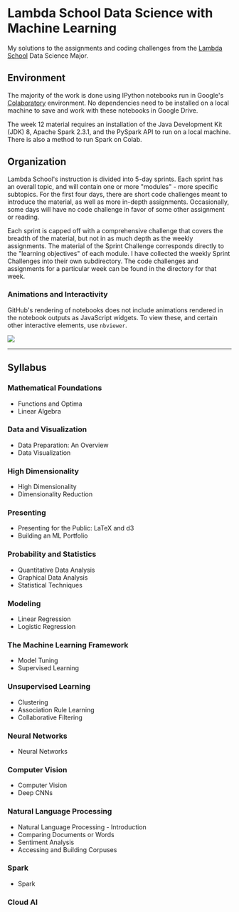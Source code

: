 # Lambda School Data Science with Machine Learning

My solutions to the assignments and coding challenges from the [Lambda School](https://lambdaschool.com/) Data Science Major.

## Environment

The majority of the work is done using IPython notebooks run in Google's [Colaboratory](https://colab.research.google.com/notebooks/welcome.ipynb) environment. No dependencies need to be installed on a local machine to save and work with these notebooks in Google Drive.

The week 12 material requires an installation of the Java Development Kit (JDK) 8, Apache Spark 2.3.1, and the PySpark API to run on a local machine. There is also a method to run Spark on Colab.

## Organization

Lambda School's instruction is divided into 5-day sprints. Each sprint has an overall topic, and will contain one or more "modules" - more specific subtopics. For the first four days, there are short code challenges meant to introduce the material, as well as more in-depth assignments. Occasionally, some days will have no code challenge in favor of some other assignment or reading.

Each sprint is capped off with a comprehensive challenge that covers the breadth of the material, but not in as much depth as the weekly assignments. The material of the Sprint Challenge corresponds directly to the "learning objectives" of each module. I have collected the weekly Sprint Challenges into their own subdirectory. The code challenges and assignments for a particular week can be found in the directory for that week.

### Animations and Interactivity

GitHub's rendering of notebooks does not include animations rendered in the notebook outputs as JavaScript widgets. To view these, and certain other interactive elements, use `nbviewer`.

![](https://github.com/rayheberer/LambdaSchoolDataScience/blob/master/img/nbviewer.png) 

---

## Syllabus

### Mathematical Foundations
* Functions and Optima
* Linear Algebra

### Data and Visualization
* Data Preparation: An Overview
* Data Visualization

### High Dimensionality
* High Dimensionality
* Dimensionality Reduction

### Presenting
* Presenting for the Public: LaTeX and d3
* Building an ML Portfolio

### Probability and Statistics
* Quantitative Data Analysis
* Graphical Data Analysis
* Statistical Techniques

### Modeling
* Linear Regression
* Logistic Regression

### The Machine Learning Framework
* Model Tuning
* Supervised Learning

### Unsupervised Learning
* Clustering
* Association Rule Learning
* Collaborative Filtering

### Neural Networks
* Neural Networks

### Computer Vision
* Computer Vision
* Deep CNNs

### Natural Language Processing
* Natural Language Processing - Introduction
* Comparing Documents or Words
* Sentiment Analysis
* Accessing and Building Corpuses

### Spark
* Spark

### Cloud AI